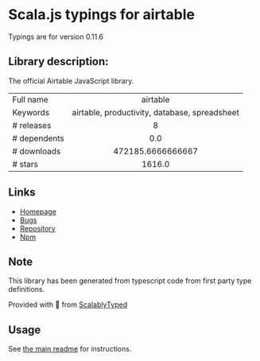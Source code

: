 
# Scala.js typings for airtable

Typings are for version 0.11.6

## Library description:
The official Airtable JavaScript library.

|                    |                 |
| ------------------ | :-------------: |
| Full name          | airtable |
| Keywords           | airtable, productivity, database, spreadsheet |
| # releases         | 8 |
| # dependents       | 0.0 |
| # downloads        | 472185.6666666667 |
| # stars            | 1616.0 |

## Links
- [Homepage](https://github.com/airtable/airtable.js)
- [Bugs](https://github.com/airtable/airtable.js/issues)
- [Repository](https://github.com/airtable/airtable.js)
- [Npm](https://www.npmjs.com/package/airtable)
    


## Note
This library has been generated from typescript code from first party type definitions.

Provided with :purple_heart: from [ScalablyTyped](https://github.com/oyvindberg/ScalablyTyped)

## Usage
See [the main readme](../../readme.md) for instructions.


